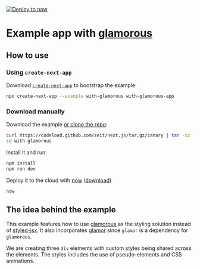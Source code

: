 [![Deploy to now](https://deploy.now.sh/static/button.svg)](https://deploy.now.sh/?repo=https://github.com/zeit/next.js/tree/master/examples/with-glamorous)

# Example app with [glamorous](https://github.com/kentcdodds/glamorous)

## How to use

### Using `create-next-app`

Download [`create-next-app`](https://github.com/segmentio/create-next-app) to bootstrap the example:

```bash
npx create-next-app --example with-glamorous with-glamorous-app
```

### Download manually

Download the example [or clone the repo](https://github.com/zeit/next.js):

```bash
curl https://codeload.github.com/zeit/next.js/tar.gz/canary | tar -xz --strip=2 next.js-canary/examples/with-glamorous
cd with-glamorous
```

Install it and run:

```bash
npm install
npm run dev
```

Deploy it to the cloud with [now](https://zeit.co/now) ([download](https://zeit.co/download))

```bash
now
```

## The idea behind the example

This example features how to use [glamorous](https://github.com/kentcdodds/glamorous) as the styling solution instead of [styled-jsx](https://github.com/zeit/styled-jsx). It also incorporates [glamor](https://github.com/threepointone/glamor) since `glamor` is a dependency for `glamorous`.

We are creating three `div` elements with custom styles being shared across the elements. The styles includes the use of pseudo-elements and CSS animations.
